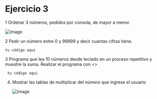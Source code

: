 # Ejercicio 3
1 Ordenar 3 números, pedidos por consola, de mayor a menor.

 ![image](https://user-images.githubusercontent.com/104279937/175792824-ed9aa13d-c85e-4b99-8e81-434a8f419c55.png)


2  Pedir un número entre 0 y 99999 y decir cuantas cifras tiene.

    tu código aqui

3 Programa que lea 10 números desde teclado en un proceso repetitivo y muestre la suma. Realizar el programa con <<while>>
  
     tu código aqui
  
4. Mostrar las tablas de multiplicar del número que ingrese el usuario
  
   ![image](https://user-images.githubusercontent.com/104279937/176257315-e3a45572-b375-41e4-821b-468402eadf8b.png)

  
